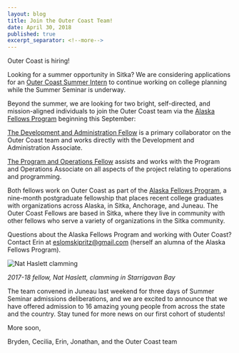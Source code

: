 ```yaml
---
layout: blog
title: Join the Outer Coast Team!
date: April 30, 2018
published: true
excerpt_separator: <!--more-->
---
```


Outer Coast is hiring!

Looking for a summer opportunity in Sitka? We are considering applications for an [Outer Coast Summer Intern](https://docs.google.com/document/d/1oyOSapK2eQNcsVsSuTt1lJmvhPy05poE63odfRtlKgk/edit?usp=sharing) to continue working on college planning while the Summer Seminar is underway.

Beyond the summer, we are looking for two bright, self-directed, and mission-aligned individuals to join the Outer Coast team via the [Alaska Fellows Program](http://alaskafellows.org/) beginning this September:

[The Development and Administration Fellow](https://docs.google.com/document/d/1laB6v13mvP01OEdZUyTPI0qeevXHq5hP-yt0b8wXjQ8/edit?usp=sharing) is a primary collaborator on the Outer Coast team and works directly with the Development and Administration Associate.

[The Program and Operations Fellow](https://docs.google.com/document/d/1ij0u3bLkEfIcbJjO3EPoK1PyEGbKLrPSY9mD-T1fzew/edit?usp=sharing) assists and works with the Program and Operations Associate on all aspects of the project relating to operations and programming.

Both fellows work on Outer Coast as part of the [Alaska Fellows Program](http://alaskafellows.org/), a nine-month postgraduate fellowship that places recent college graduates with organizations across Alaska, in Sitka, Anchorage, and Juneau. The Outer Coast Fellows are based in Sitka, where they live in community with other fellows who serve a variety of organizations in the Sitka community.

Questions about the Alaska Fellows Program and working with Outer Coast? Contact Erin at [eslomskipritz@gmail.com](mailto:eslomskipritz@gmail.com) (herself an alumna of the Alaska Fellows Program).

<!--more-->

![Nat Haslett clamming](https://drive.google.com/open?id=1BbRo_IbfG_8ocOeY7zltI0Vs8o6OeCC4)

_2017-18 fellow, Nat Haslett, clamming in Starrigavan Bay_

The team convened in Juneau last weekend for three days of Summer Seminar admissions deliberations, and we are excited to announce that we have offered admission to 16 amazing young people from across the state and the country. Stay tuned for more news on our first cohort of students!

More soon, 

Bryden, Cecilia, Erin, Jonathan, and the Outer Coast team 

